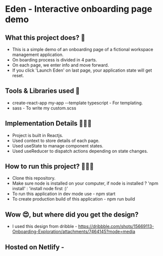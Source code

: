 # Eden - Interactive onboarding page demo

## What this project does? 🤔

- This is a simple demo of an onboarding page of a fictional workspace management application.
- On boarding process is divided in 4 parts.
- On each page, we enter info and move forward.
- If you click 'Launch Eden' on last page, your application state will get reset.

## Tools & Libraries used 🤗

- create-react-app my-app --template typescript - For templating.
- sass - To write my custom.scss

## Implementation Details 🧑🏼‍💻

- Project is built in Reactjs.
- Used context to store details of each page.
- Used useState to manage component states.
- Used useReducer to dispatch actions depending on state changes.

## How to run this project? 🏃🏻‍♂️

- Clone this repository.
- Make sure node is installed on your computer, if node is installed ? 'npm install' : 'install node first :)'
- To run this application in dev mode use - npm start
- To create production build of this application - npm run build

## Wow 😍, but where did you get the design?
- I used this design from dribble - https://dribbble.com/shots/15669113-Onboarding-Exploration/attachments/7464145?mode=media

## Hosted on Netlify - 
